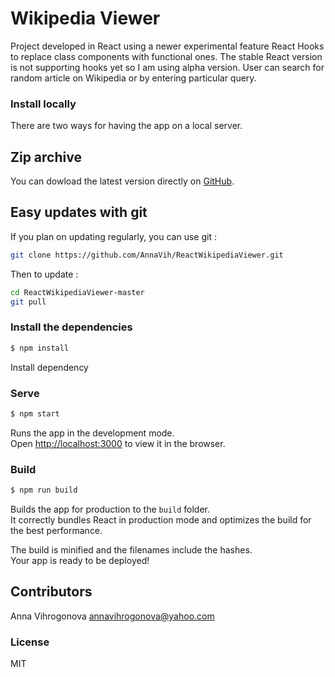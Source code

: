 # Wikipedia Viewer

Project developed in React using a newer experimental feature React Hooks to replace class components with functional ones. The stable React version is not supporting hooks yet so I am using alpha version. 
User can search for random article on Wikipedia or by entering particular query.

### Install locally

There are two ways for having the app on a local server.

## Zip archive

You can dowload the latest version directly on [GitHub](https://github.com/AnnaVih/ReactWikipediaViewer/archive/master.zip).

## Easy updates with git

If you plan on updating regularly, you can use git :
```bash
git clone https://github.com/AnnaVih/ReactWikipediaViewer.git
```
Then to update :
```bash
cd ReactWikipediaViewer-master
git pull
```

### Install the dependencies

```sh
$ npm install
```
Install dependency

### Serve

```sh
$ npm start
```
Runs the app in the development mode.<br>
Open [http://localhost:3000](http://localhost:3000) to view it in the browser.

### Build

```sh
$ npm run build
```
Builds the app for production to the `build` folder.<br>
It correctly bundles React in production mode and optimizes the build for the best performance.

The build is minified and the filenames include the hashes.<br>
Your app is ready to be deployed!

## Contributors

Anna Vihrogonova annavihrogonova@yahoo.com

### License

MIT